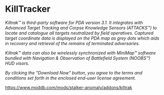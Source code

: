 # KillTracker

*Kiltrak™ is third-party software for PDA version 3.1. It integrates with Advanced Target Tracking and Corpse Knowledge Sensors (ATTACKS™) to locate and catalogue all targets neutralized by field operatives. Captured target coordinate data is displayed on the PDA map as grey dots which aids in recovery and retrieval of the remains of terminated adversaries.*

*Kiltrak™ data can also be wirelessly synchronized with MiniMap™ software bundled with Navigation & Observation of Battlefield System (NOOBS™) HUD visors.*

*By clicking the "Download Now" button, you agree to the terms and conditions set forth in the enclosed end-user license agreement.*

https://www.moddb.com/mods/stalker-anomaly/addons/kiltrak